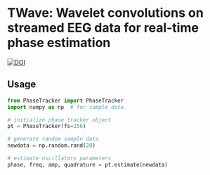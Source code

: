 # TWave: Wavelet convolutions on streamed EEG data for real-time phase estimation

[![DOI](https://zenodo.org/badge/DOI/10.5281/zenodo.15014410.svg)](https://doi.org/10.5281/zenodo.15014410)


## Usage
```python
from PhaseTracker import PhaseTracker
import numpy as np  # for sample data

# initialize phase tracker object
pt = PhaseTracker(fs=256)

# generate random sample data
newdata = np.random.rand(20)

# estimate oscillatory parameters
phase, freq, amp, quadrature = pt.estimate(newdata)
```
